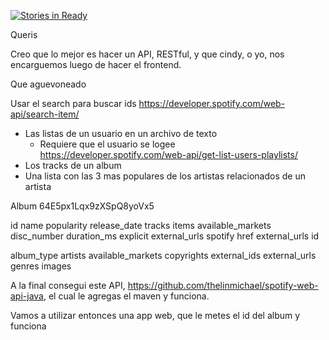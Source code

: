 [![Stories in Ready](https://badge.waffle.io/poolebu/spotify-integration.png?label=ready&title=Ready)](http://waffle.io/poolebu/spotify-integration)

Queris

Creo que lo mejor es hacer un API, RESTful, y que cindy, o yo, nos encarguemos luego de hacer el frontend.

Que aguevoneado

Usar el search para buscar ids
https://developer.spotify.com/web-api/search-item/


- Las listas de un usuario en un archivo de texto
	- Requiere que el usuario se logee	
	https://developer.spotify.com/web-api/get-list-users-playlists/
- Los tracks de un album
- Una lista con las 3 mas populares de los artistas relacionados de un artista

Album
64E5px1Lqx9zXSpQ8yoVx5


id
name
popularity
release_date
tracks
	items
	available_markets
	disc_number
	duration_ms
	explicit
	external_urls
		spotify
	href
	external_urls
	id

album_type
artists
available_markets
copyrights
external_ids
external_urls
genres
images


A la final consegui este API, https://github.com/thelinmichael/spotify-web-api-java, el cual le agregas el maven y funciona.

Vamos a utilizar entonces una app web, que le metes el id del album y funciona

